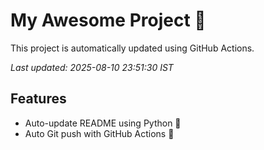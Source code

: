# My Awesome Project 🚀

This project is automatically updated using GitHub Actions.

_Last updated: 2025-08-10 23:51:30 IST_

## Features
- Auto-update README using Python 🐍
- Auto Git push with GitHub Actions 🤖
